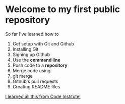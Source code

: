 # Welcome to my first public repository

So far I've learned how to 
1. Get setup with Git and Github
  1. Installing Git 
  2. Signing up Github
2. Use the **command line**
3. Push code to a **repository**
4. Merge code using
  1. git merge 
  2. Github's pull requests
5. Creating README files

[I learned all this from Code Institute!](http://codeinstitute.net)